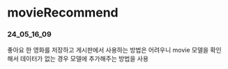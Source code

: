 # movieRecommend

### 24_05_16_09
좋아요 한 영화를 저장하고 게시판에서 사용하는 방법은 어려우니 movie 모델을 확인해서 데이터가 없는 경우 모델에 추가해주는 방법을 사용